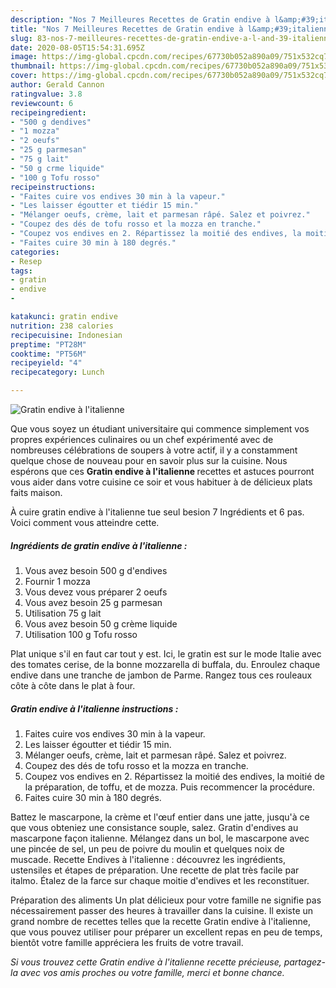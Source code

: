 ```yaml
---
description: "Nos 7 Meilleures Recettes de Gratin endive à l&amp;#39;italienne"
title: "Nos 7 Meilleures Recettes de Gratin endive à l&amp;#39;italienne"
slug: 83-nos-7-meilleures-recettes-de-gratin-endive-a-l-and-39-italienne
date: 2020-08-05T15:54:31.695Z
image: https://img-global.cpcdn.com/recipes/67730b052a890a09/751x532cq70/gratin-endive-a-litalienne-photo-principale-de-la-recette.jpg
thumbnail: https://img-global.cpcdn.com/recipes/67730b052a890a09/751x532cq70/gratin-endive-a-litalienne-photo-principale-de-la-recette.jpg
cover: https://img-global.cpcdn.com/recipes/67730b052a890a09/751x532cq70/gratin-endive-a-litalienne-photo-principale-de-la-recette.jpg
author: Gerald Cannon
ratingvalue: 3.8
reviewcount: 6
recipeingredient:
- "500 g dendives"
- "1 mozza"
- "2 oeufs"
- "25 g parmesan"
- "75 g lait"
- "50 g crme liquide"
- "100 g Tofu rosso"
recipeinstructions:
- "Faites cuire vos endives 30 min à la vapeur."
- "Les laisser égoutter et tiédir 15 min."
- "Mélanger oeufs, crème, lait et parmesan râpé. Salez et poivrez."
- "Coupez des dés de tofu rosso et la mozza en tranche."
- "Coupez vos endives en 2. Répartissez la moitié des endives, la moitié de la préparation, de toffu, et de mozza. Puis recommencer la procédure."
- "Faites cuire 30 min à 180 degrés."
categories:
- Resep
tags:
- gratin
- endive
- 

katakunci: gratin endive  
nutrition: 238 calories
recipecuisine: Indonesian
preptime: "PT28M"
cooktime: "PT56M"
recipeyield: "4"
recipecategory: Lunch

---
```



![Gratin endive à l&#39;italienne](https://img-global.cpcdn.com/recipes/67730b052a890a09/751x532cq70/gratin-endive-a-litalienne-photo-principale-de-la-recette.jpg)

Que vous soyez un étudiant universitaire qui commence simplement vos propres expériences culinaires ou un chef expérimenté avec de nombreuses célébrations de soupers à votre actif, il y a constamment quelque chose de nouveau pour en savoir plus sur la cuisine. Nous espérons que ces <strong> Gratin endive à l&#39;italienne </strong> recettes et astuces pourront vous aider dans votre cuisine ce soir et vous habituer à de délicieux plats faits maison.

<!--inarticleads1-->

À cuire gratin endive à l&#39;italienne tue seul besion 7 Ingrédients et 6 pas. Voici comment vous atteindre cette.

##### Ingrédients de gratin endive à l&#39;italienne :

1. Vous avez besoin 500 g d&#39;endives
1. Fournir 1 mozza
1. Vous devez vous préparer 2 oeufs
1. Vous avez besoin 25 g parmesan
1. Utilisation 75 g lait
1. Vous avez besoin 50 g crème liquide
1. Utilisation 100 g Tofu rosso


Plat unique s&#39;il en faut car tout y est. Ici, le gratin est sur le mode Italie avec des tomates cerise, de la bonne mozzarella di buffala, du. Enroulez chaque endive dans une tranche de jambon de Parme. Rangez tous ces rouleaux côte à côte dans le plat à four. 

<!--inarticleads2-->

##### Gratin endive à l&#39;italienne instructions :

1. Faites cuire vos endives 30 min à la vapeur.
1. Les laisser égoutter et tiédir 15 min.
1. Mélanger oeufs, crème, lait et parmesan râpé. Salez et poivrez.
1. Coupez des dés de tofu rosso et la mozza en tranche.
1. Coupez vos endives en 2. Répartissez la moitié des endives, la moitié de la préparation, de toffu, et de mozza. Puis recommencer la procédure.
1. Faites cuire 30 min à 180 degrés.


Battez le mascarpone, la crème et l&#39;œuf entier dans une jatte, jusqu&#39;à ce que vous obteniez une consistance souple, salez. Gratin d&#39;endives au mascarpone façon italienne. Mélangez dans un bol, le mascarpone avec une pincée de sel, un peu de poivre du moulin et quelques noix de muscade. Recette Endives à l&#39;italienne : découvrez les ingrédients, ustensiles et étapes de préparation. Une recette de plat très facile par italmo. Étalez de la farce sur chaque moitie d&#39;endives et les reconstituer. 

<!--inarticleads1-->

<p>
Préparation des aliments Un plat délicieux pour votre famille ne signifie pas nécessairement passer des heures à travailler dans la cuisine. Il existe un grand nombre de recettes telles que la recette Gratin endive à l&#39;italienne, que vous pouvez utiliser pour préparer un excellent repas en peu de temps, bientôt votre famille appréciera les fruits de votre travail.
</p>

<p>
<i>Si vous trouvez cette Gratin endive à l&#39;italienne recette précieuse, partagez-la avec vos amis proches ou votre famille, merci et bonne chance.</i>
</p>
